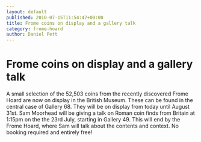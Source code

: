 ```yaml
---
layout: default
published: 2010-07-15T11:54:47+00:00
title: Frome coins on display and a gallery talk
category: frome-hoard
author: Daniel Pett
---
```

Frome coins on display and a gallery talk
=========================================

A small selection of the 52,503 coins from the recently discovered Frome Hoard are now on display in the British Museum. These can be found in the central case of Gallery 68. They will be on display from today until August 31st. Sam Moorhead will be giving a talk on Roman coin finds from Britain at 1:15pm on the the 23rd July, starting in Gallery 49. This will end by the Frome Hoard, where Sam will talk about the contents and context. No booking required and entirely free!